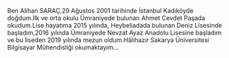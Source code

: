 Ben Alihan SARAÇ,29 Ağustos 2001 tarihinde İstanbul Kadıköyde doğdum.İlk ve orta okulu Ümraniyede bulunan Ahmet Cevdet Paşada okudum.Lise hayatıma 2015 yılında, Heybeliadada bulunan Deniz Lisesinde başladım,2016 yılında Ümraniyede Nevzat Ayaz Anadolu Lisesine başladım ve bu liseden 2019 yılında mezun oldum.Hâlihazır Sakarya Üniversitesi Bilgisayar Mühendisliği okumaktayım...
